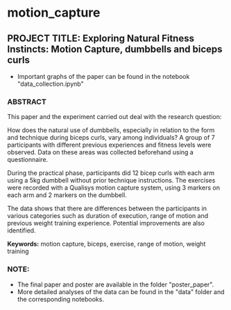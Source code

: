 # motion_capture

## PROJECT TITLE: Exploring Natural Fitness Instincts: Motion Capture, dumbbells and biceps curls
- Important graphs of the paper can be found in the notebook "data_collection.ipynb"


### ABSTRACT
This paper and the experiment carried out deal with the research question:

How does the natural use of dumbbells, especially in relation to the form and technique during biceps curls, vary among individuals?
A group of 7 participants with different previous experiences and fitness levels were observed. Data on these areas was collected beforehand using a questionnaire.

During the practical phase, participants did 12 bicep curls with each arm using a 5kg dumbbell without prior technique instructions. The exercises were recorded with a Qualisys motion capture system, using 3 markers on each arm and 2 markers on the dumbbell.

The data shows that there are differences between the participants in various categories such as duration of execution, range of motion and previous weight training experience. Potential improvements are also identified.

**Keywords:** motion capture, biceps, exercise, range of motion, weight training


### NOTE:
- The final paper and poster are available in the folder "poster_paper".
- More detailed analyses of the data can be found in the "data" folder and the corresponding notebooks. 
